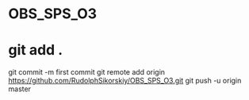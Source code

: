 # OBS_SPS_O3
# git add .
git commit -m first commit
git remote add origin https://github.com/RudolphSikorskiy/OBS_SPS_O3.git
git push -u origin master
